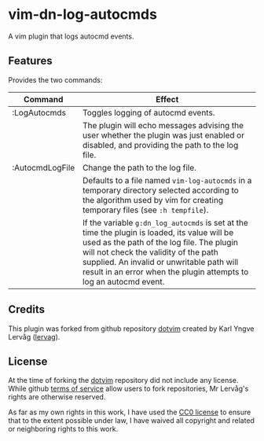 # vim-dn-log-autocmds

A vim plugin that logs autocmd events.

## Features

Provides the two commands:

|Command        |Effect                                                      |
|---------------|------------------------------------------------------------|
|:LogAutocmds   |Toggles logging of autocmd events.                          |
|               |The plugin will echo messages advising the user whether the plugin was just enabled or disabled, and providing the path to the log file.|
|:AutocmdLogFile|Change the path to the log file.                            |
|               |Defaults to a file named `vim-log-autocmds` in a temporary directory selected according to the algorithm used by vim for creating temporary files (see `:h tempfile`).|
|               |If the variable `g:dn_log_autocmds` is set at the time the plugin is loaded, its value will be used as the path of the log file. The plugin will not check the validity of the path supplied. An invalid or unwritable path will result in an error when the plugin attempts to log an autocmd event.|

## Credits ##

This plugin was forked from github repository
[dotvim](https://github.com/lervag/dotvim) created by Karl Yngve Lervåg
([lervag](mailto:karl.yngve+git@gmail.com)).

## License ##

At the time of forking the [dotvim](https://github.com/lervag/dotvim)
repository did not include any license. While github [terms of
service](https://help.github.com/articles/github-terms-of-service/) allow users
to fork repositories, Mr Lervåg's rights are otherwise reserved.

As far as my own rights in this work, I have used the [CC0
license](http://creativecommons.org/publicdomain/zero/1.0/) to ensure that to
the extent possible under law, I have waived all copyright and related or
neighboring rights to this work.
